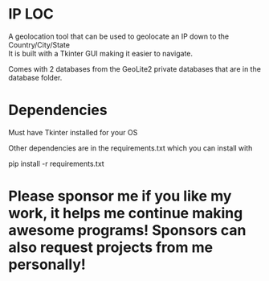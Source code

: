 # IP LOC

A geolocation tool that can be used to geolocate an IP down to the Country/City/State<br>
It is built with a Tkinter GUI making it easier to navigate. <br>

Comes with 2 databases from the GeoLite2 private databases that are in the database folder. <br>

# Dependencies 
Must have Tkinter installed for your OS <br>

Other dependencies are in the requirements.txt which you can install with<br>

pip install -r requirements.txt <br>

# Please sponsor me if you like my work, it helps me continue making awesome programs! Sponsors can also request projects from me personally!

